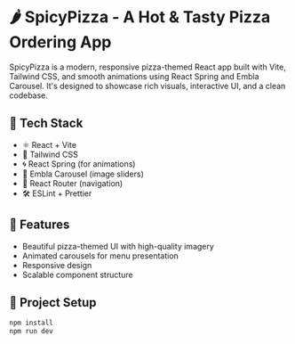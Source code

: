# 🌶️ SpicyPizza - A Hot & Tasty Pizza Ordering App

SpicyPizza is a modern, responsive pizza-themed React app built with Vite, Tailwind CSS, and smooth animations using React Spring and Embla Carousel. It's designed to showcase rich visuals, interactive UI, and a clean codebase.

## 🚀 Tech Stack

- ⚛️ React + Vite
- 🎨 Tailwind CSS
- 🌀 React Spring (for animations)
- 🎠 Embla Carousel (image sliders)
- 🧭 React Router (navigation)
- 🛠️ ESLint + Prettier

## 📸 Features

- Beautiful pizza-themed UI with high-quality imagery
- Animated carousels for menu presentation
- Responsive design
- Scalable component structure

## 📁 Project Setup

```bash
npm install
npm run dev
